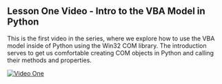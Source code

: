 ## Lesson One Video - Intro to the VBA Model in Python

This is the first video in the series, where we explore how to use the VBA model inside of Python using the Win32 COM library. The introduction serves to get us comfortable creating COM objects in Python and calling their methods and properties.

[![Video One](http://img.youtube.com/vi/Jd2PtDV5mL0/0.jpg)](https://www.youtube.com/watch?v=Jd2PtDV5mL0)

